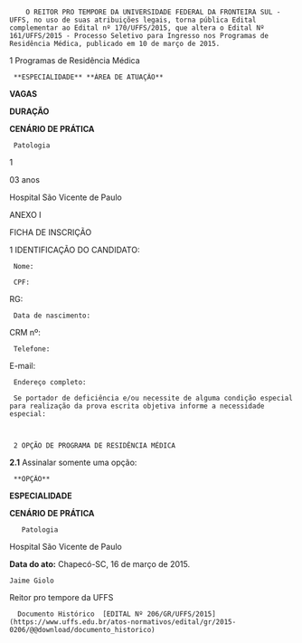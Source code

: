         O REITOR PRO TEMPORE DA UNIVERSIDADE FEDERAL DA FRONTEIRA SUL - UFFS, no uso de suas atribuições legais, torna pública Edital complementar ao Edital nº 170/UFFS/2015, que altera o Edital Nº 161/UFFS/2015 - Processo Seletivo para Ingresso nos Programas de Residência Médica, publicado em 10 de março de 2015.  

1 Programas de Residência Médica

     **ESPECIALIDADE** **ÁREA DE ATUAÇÃO**

   **VAGAS**

   **DURAÇÃO**

   **CENÁRIO DE PRÁTICA**

     Patologia

   1

   03 anos

   Hospital São Vicente de Paulo

      

 ANEXO I

 FICHA DE INSCRIÇÃO

 1 IDENTIFICAÇÃO DO CANDIDATO:

     Nome:

     CPF:

   RG:

     Data de nascimento:

   CRM nº:

     Telefone:

   E-mail: 

     Endereço completo:

     Se portador de deficiência e/ou necessite de alguma condição especial para realização da prova escrita objetiva informe a necessidade especial:

  

     2 OPÇÃO DE PROGRAMA DE RESIDÊNCIA MÉDICA

 **2.1** Assinalar somente uma opção:

     **OPÇÃO**

   **ESPECIALIDADE**

   **CENÁRIO DE PRÁTICA**

       Patologia

   Hospital São Vicente de Paulo

      

   **Data do ato:** Chapecó-SC, 16 de março de 2015.   
 

    Jaime Giolo   
 Reitor pro tempore da UFFS 

      Documento Histórico  [EDITAL Nº 206/GR/UFFS/2015](https://www.uffs.edu.br/atos-normativos/edital/gr/2015-0206/@@download/documento_historico)     
      
